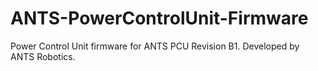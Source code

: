 # ANTS-PowerControlUnit-Firmware
Power Control Unit firmware for ANTS PCU Revision B1. Developed by ANTS Robotics. 
